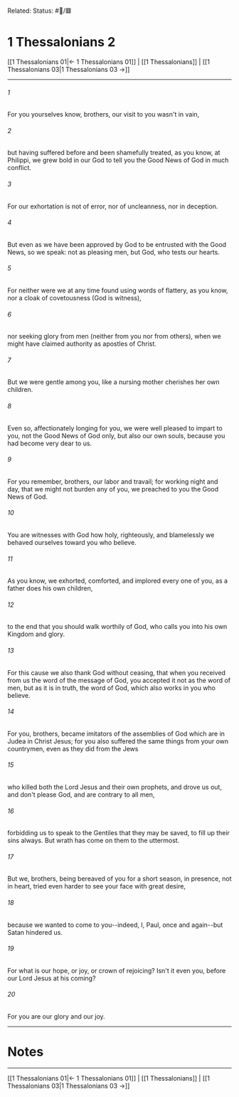 Related:
Status: #📖/🟥
# 1 Thessalonians 2

[[1 Thessalonians 01|← 1 Thessalonians 01]] | [[1 Thessalonians]] | [[1 Thessalonians 03|1 Thessalonians 03 →]]
***



###### 1 
For you yourselves know, brothers, our visit to you wasn't in vain, 

###### 2 
but having suffered before and been shamefully treated, as you know, at Philippi, we grew bold in our God to tell you the Good News of God in much conflict. 

###### 3 
For our exhortation is not of error, nor of uncleanness, nor in deception. 

###### 4 
But even as we have been approved by God to be entrusted with the Good News, so we speak: not as pleasing men, but God, who tests our hearts. 

###### 5 
For neither were we at any time found using words of flattery, as you know, nor a cloak of covetousness (God is witness), 

###### 6 
nor seeking glory from men (neither from you nor from others), when we might have claimed authority as apostles of Christ. 

###### 7 
But we were gentle among you, like a nursing mother cherishes her own children. 

###### 8 
Even so, affectionately longing for you, we were well pleased to impart to you, not the Good News of God only, but also our own souls, because you had become very dear to us. 

###### 9 
For you remember, brothers, our labor and travail; for working night and day, that we might not burden any of you, we preached to you the Good News of God. 

###### 10 
You are witnesses with God how holy, righteously, and blamelessly we behaved ourselves toward you who believe. 

###### 11 
As you know, we exhorted, comforted, and implored every one of you, as a father does his own children, 

###### 12 
to the end that you should walk worthily of God, who calls you into his own Kingdom and glory. 

###### 13 
For this cause we also thank God without ceasing, that when you received from us the word of the message of God, you accepted it not as the word of men, but as it is in truth, the word of God, which also works in you who believe. 

###### 14 
For you, brothers, became imitators of the assemblies of God which are in Judea in Christ Jesus; for you also suffered the same things from your own countrymen, even as they did from the Jews 

###### 15 
who killed both the Lord Jesus and their own prophets, and drove us out, and don't please God, and are contrary to all men, 

###### 16 
forbidding us to speak to the Gentiles that they may be saved, to fill up their sins always. But wrath has come on them to the uttermost. 

###### 17 
But we, brothers, being bereaved of you for a short season, in presence, not in heart, tried even harder to see your face with great desire, 

###### 18 
because we wanted to come to you--indeed, I, Paul, once and again--but Satan hindered us. 

###### 19 
For what is our hope, or joy, or crown of rejoicing? Isn't it even you, before our Lord Jesus at his coming? 

###### 20 
For you are our glory and our joy.

---
# Notes


***
[[1 Thessalonians 01|← 1 Thessalonians 01]] | [[1 Thessalonians]] | [[1 Thessalonians 03|1 Thessalonians 03 →]]
